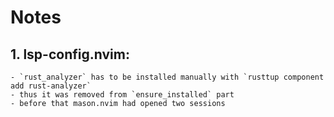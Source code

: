 # Notes

## 1. lsp-config.nvim:

    - `rust_analyzer` has to be installed manually with `rusttup component add rust-analyzer`
    - thus it was removed from `ensure_installed` part
    - before that mason.nvim had opened two sessions
